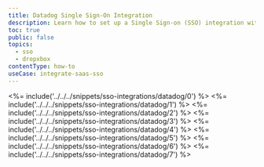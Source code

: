 ```yaml
---
title: Datadog Single Sign-On Integration
description: Learn how to set up a Single Sign-on (SSO) integration with Datadog and Auth0.
toc: true
public: false
topics:
  - sso
  - dropxbox
contentType: how-to
useCase: integrate-saas-sso
---
```

<%= include('../../../snippets/sso-integrations/datadog/0') %> 
<%= include('../../../snippets/sso-integrations/datadog/1') %> 
<%= include('../../../snippets/sso-integrations/datadog/2') %> 
<%= include('../../../snippets/sso-integrations/datadog/3') %> 
<%= include('../../../snippets/sso-integrations/datadog/4') %> 
<%= include('../../../snippets/sso-integrations/datadog/5') %> 
<%= include('../../../snippets/sso-integrations/datadog/6') %> 
<%= include('../../../snippets/sso-integrations/datadog/7') %>
